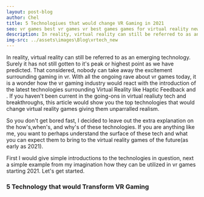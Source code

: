 ```yaml
---
layout: post-blog
author: Chel
title: 5 Technologiues that would change VR Gaming in 2021
seo: vr games best vr games vr best games games for virtual reality new vr free game vr vr games free vr technologies virtual reality news
description: In reality, virtual reality can still be referred to as an emerging technology. Surely it has not still gotten to it's peak or highest point as we have predicted. That considered, nobody can take away the excitement surrounding gaming in vr. With all the ongoing rave about vr games today, it is a wonder how the vr gaming industry would react with the introduction of the latest technologies surrounding Virtual Reality like Haptic Feedback and . If you haven't been current in the going-ons in virtual realiuty tech and breakthroughs, this article would show you the top technologies that would change virtual reality games giving them unparralled realism.
img-src: ../assets\images\Blog\vrtech_new
---
```


In reality, virtual reality can still be referred to as an emerging technology. Surely it has not still gotten to it's peak or highest point as we have predicted. That considered, nobody can take away the excitement surrounding gaming in vr. With all the ongoing rave about vr games today, it is a wonder how the vr gaming industry would react with the introduction of the latest technologies surrounding Virtual Reality like Haptic Feedback and . If you haven't been current in the going-ons in virtual realiuty tech and breakthroughs, this article would show you the top technologies that would change virtual reality games giving them unparralled realism.

So you don't get bored fast, I decided to leave out the extra explanation on the how's,when's, and why's of these technologies. If you are anything like me, you want to perhaps understand the surface of these tech and what you can expect them to bring to the virtual reality games of the future(as early as 2021). 

First I would give simple introductions to the technologies in question, next a simple example from my imagination how they can be utilized in vr games starting 2021. Let's get started.

<h3>5 Technology that would Transform VR Gaming</h3>





